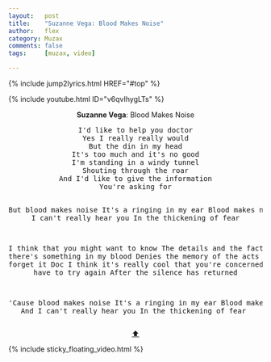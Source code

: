 ```yaml
---
layout:   post
title:    "Suzanne Vega: Blood Makes Noise"
author:   flex
category: Muzax
comments: false
tags:     [muzax, video]

---
```


{% include jump2lyrics.html HREF="#top" %}

{% include youtube.html ID="v6qvIhygLTs" %}

<!-- break -->

<a id="top"></a>
<div id="lyrics"><div class="lyricsheader" style=""><p><center><b>Suzanne Vega</b>: Blood Makes Noise</center></p></div>
<center><pre>
I'd like to help you doctor
Yes I really really would
But the din in my head
It's too much and it's no good
I'm standing in a windy tunnel
Shouting through the roar
And I'd like to give the information
You're asking for

But blood makes noise
It's a ringing in my ear
Blood makes noise
And I can't really hear you
In the thickening of fear

I think that you might want to know
The details and the facts
But there's something in my blood
Denies the memory of the acts
So just forget it Doc
I think it's really cool that you're concerned
But we'll have to try again
After the silence has returned

'Cause blood makes noise
It's a ringing in my ear
Blood makes noise
And I can't really hear you
In the thickening of fear
</pre>
<a href="#top">⬆</a></center></div>

<div class="sticky_floating_video"></div>
{% include sticky_floating_video.html %}